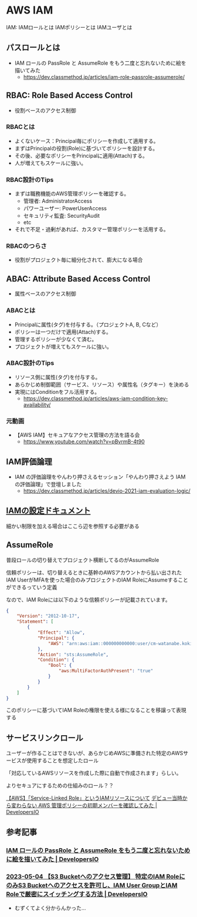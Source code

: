 # AWS IAM

IAM: 
IAMロールとは
IAMポリシーとは
IAMユーザとは

## パスロールとは

- IAM ロールの PassRole と AssumeRole をもう二度と忘れないために絵を描いてみた
  - https://dev.classmethod.jp/articles/iam-role-passrole-assumerole/

## RBAC: Role Based Access Control

- 役割ベースのアクセス制御

### RBACとは

- よくないケース：Principal毎にポリシーを作成して適用する。
- まずはPrincipalの役割(Role)に基づいてポリシーを設計する。 
- その後、必要なポリシーをPrincipalに適用(Attach)する。
- 人が増えてもスケールに強い。

### RBAC設計のTips

- まずは職務機能のAWS管理ポリシーを確認する。
  - 管理者: AdministratorAccess
  - パワーユーザー: PowerUserAccess
  - セキュリティ監査: SecurityAudit
  - etc
- それで不足・過剰があれば、カスタマー管理ポリシーを活用する。

### RBACのつらさ

- 役割がプロジェクト毎に細分化されて、膨大になる場合

## ABAC: Attribute Based Access Control

- 属性ベースのアクセス制御

### ABACとは

- Principalに属性(タグ)を付与する。（プロジェクトA, B, Cなど）
- ポリシーは一つだけで適用(Attach)する。
- 管理するポリシーが少なくて済む。
- プロジェクトが増えてもスケールに強い。

### ABAC設計のTips

- リソース側に属性(タグ)を付与する。
- あらかじめ制御範囲（サービス、リソース）や属性名（タグキー）を決める
- 実現にはConditionをフル活用する。
  - https://dev.classmethod.jp/articles/aws-iam-condition-key-availability/

### 元動画

- 【AWS IAM】セキュアなアクセス管理の方法を語る会
  - https://www.youtube.com/watch?v=pBvrmB-4t90

## IAM評価論理

- IAM の評価論理をやんわり押さえるセッション「やんわり押さえよう IAM の評価論理」で登壇しました
  - https://dev.classmethod.jp/articles/devio-2021-iam-evaluation-logic/

## [IAMの設定ドキュメント](https://docs.aws.amazon.com/service-authorization/latest/reference/reference_policies_actions-resources-contextkeys.html)

細かい制限を加える場合はここら辺を参照する必要がある

## AssumeRole

普段ロールの切り替えでプロジェクト横断してるのがAssumeRole

信頼ポリシーは、切り替えるときに基幹のAWSアカウントから払い出されたIAM UserがMFAを使った場合のみプロジェクトのIAM RoleにAssumeすることができるっていう定義

なので、IAM Roleには以下のような信頼ポリシーが記載されています。

```json
{
    "Version": "2012-10-17",
    "Statement": [
        {
            "Effect": "Allow",
            "Principal": {
                "AWS": "arn:aws:iam::000000000000:user/cm-watanabe.koki"
            },
            "Action": "sts:AssumeRole",
            "Condition": {
                "Bool": {
                    "aws:MultiFactorAuthPresent": "true"
                }
            }
        }
    ]
}
```

このポリシーに基づいてIAM Roleの権限を使える様になることを移譲って表現する

## サービスリンクロール

ユーザーが作ることはできないが、あらかじめAWSに準備された特定のAWSサービスが使用することを想定したロール

「対応しているAWSリソースを作成した際に自動で作成されます」らしい。

よりセキュアにするための仕組みのロール？？

[【AWS】「Service-Linked Role」というIAMリソースについて](https://zenn.dev/devcamp/articles/672342f72ea71e)
[デビュー当時から変わらない AWS 管理ポリシーの初期メンバーを確認してみた | DevelopersIO](https://dev.classmethod.jp/articles/list-aws-managed-policies/)

## 参考記事

### [IAM ロールの PassRole と AssumeRole をもう二度と忘れないために絵を描いてみた | DevelopersIO](https://dev.classmethod.jp/articles/iam-role-passrole-assumerole/)

### [2023-05-04 【S3 Bucketへのアクセス管理】 特定のIAM RoleにのみS3 Bucketへのアクセスを許可し、IAM User GroupとIAM Roleで厳密にスイッチングする方法 | DevelopersIO](https://dev.classmethod.jp/articles/s3-bucket-access-control-with-iam-role-and-group-switching/)
- むずくてよく分からんかった…
